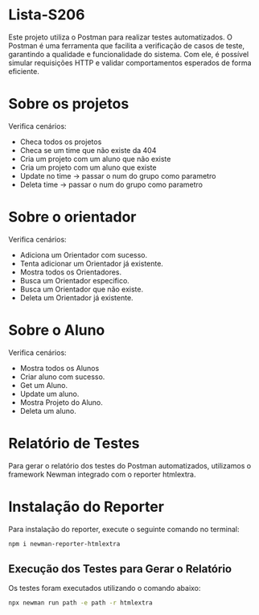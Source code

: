 # Lista-S206
Este projeto utiliza o Postman para realizar testes automatizados. O Postman é uma ferramenta que facilita a verificação de casos de teste, garantindo a qualidade e funcionalidade do sistema. Com ele, é possível simular requisições HTTP e validar comportamentos esperados de forma eficiente.
# Sobre os projetos

Verifica cenários:

- Checa todos os projetos
- Checa se um time que não existe da 404
- Cria um projeto com um aluno que não existe
- Cria um projeto com um aluno que existe
- Update no time -> passar o num do grupo como parametro
- Deleta time -> passar o num do grupo como parametro

# Sobre o orientador

Verifica cenários:

- Adiciona um Orientador com sucesso.
- Tenta adicionar um Orientador já existente.
- Mostra todos os Orientadores.
- Busca um Orientador especifico.
- Busca um Orientador que não existe.
- Deleta um Orientador já existente.

# Sobre o Aluno

Verifica cenários:

- Mostra todos os Alunos
- Criar aluno com sucesso.
- Get um Aluno.
- Update um aluno.
- Mostra Projeto do Aluno.
- Deleta um aluno.


# Relatório de Testes

Para gerar o relatório dos testes do Postman automatizados, utilizamos o framework Newman integrado com o reporter htmlextra.

# Instalação do Reporter

Para instalação do reporter, execute o seguinte comando no terminal:

```bash
npm i newman-reporter-htmlextra
```

## Execução dos Testes para Gerar o Relatório

Os testes foram executados utilizando o comando abaixo:

```bash
npx newman run path -e path -r htmlextra
```
